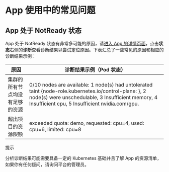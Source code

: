# App 使用中的常见问题

## App 处于 NotReady 状态

App 处于 NotReady 状态有非常多可能的原因，请[进入 App 的详情页面](../../guide/manage-app/view-app-detail.md)，点击**状态**右侧的**诊断**查看诊断结果以尝试定位原因。下表汇总了一些常见的原因和相应的诊断结果示例：

| 原因                           | 诊断结果示例（Pod 状态）                                                                                                                                                                                     |
| ------------------------------ | ------------------------------------------------------------------------------------------------------------------------------------------------------------------------------------------------------------ |
| 集群的所有节点均没有足够的资源 | 0/10 nodes are available: 1 node(s) had untolerated taint {node-role.kubernetes.io/control-plane: }, 2 node(s) were unschedulable, 3 Insufficient memory, 4 Insufficient cpu, 5 Insufficient nvidia.com/gpu. |
| 超出项目的资源限额             | exceeded quota: demo, requested: cpu=4, used: cpu=6, limited: cpu=8                                                                                                                                          |

<aside class="note tip">
<div class="title">提示</div>

分析诊断结果可能需要具备一定的 Kubernetes 基础并且了解 App 的资源清单，如果你有任何疑问，请询问平台的管理员。

</aside>
